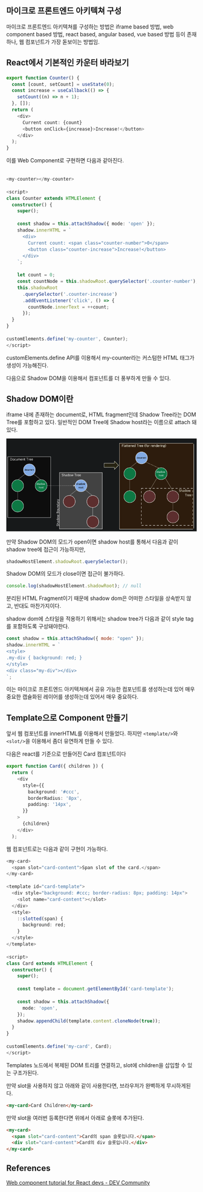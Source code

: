 ## 마이크로 프론트엔드 아키텍쳐 구성

마이크로 프론트엔드 아키텍쳐를 구성하는 방법은 iframe based 방법, web component based 방법, react based, angular based, vue based 방법 등이 존재하나, 웹 컴포넌트가 가장 돋보이는 방법임.

## React에서 기본적인 카운터 바라보기

```typescript
export function Counter() {
  const [count, setCount] = useState(0);
  const increase = useCallback(() => {
    setCount((n) => n + 1);
  }, []);
  return (
    <div>
      Current count: {count}
      <button onClick={increase}>Increase!</button>
    </div>
  );
}
```

이를 Web Component로 구현하면 다음과 같아진다.

```typescript

<my-counter></my-counter>

<script>
class Counter extends HTMLElement {
  constructor() {
    super();

    const shadow = this.attachShadow({ mode: 'open' });
    shadow.innerHTML = `
      <div>
        Current count: <span class="counter-number">0</span>
        <button class="counter-increase">Increase!</button>
      </div>
    `;

    let count = 0;
    const countNode = this.shadowRoot.querySelector('.counter-number');
    this.shadowRoot
      .querySelector('.counter-increase')
      .addEventListener('click', () => {
        countNode.innerText = ++count;
      });
  }
}

customElements.define('my-counter', Counter);
</script>

```

customElements.define API를 이용해서 my-counter라는 커스텀한 HTML 태그가 생성이 가능해진다.

다음으로 Shadow DOM을 이용해서 컴포넌트를 더 풍부하게 만들 수 있다.

## Shadow DOM이란

iframe 내에 존재하는 document로, HTML fragment인데 Shadow Tree라는 DOM Tree를 포함하고 있다. 일반적인 DOM Tree에 Shadow host라는 이름으로 attach 돼있다.

![alt text](image.png)

만약 Shadow DOM의 모드가 open이면 shadow host를 통해서 다음과 같이 shadow tree에 접근이 가능하지만,

```typescript
shadowHostElement.shadowRoot.querySelector();
```

Shadow DOM의 모드가 close이면 접근이 불가하다.

```typescript
console.log(shadowHostElement.shadowRoot); // null
```

분리된 HTML Fragment이기 때문에 shadow dom은 어떠한 스타일을 상속받지 않고, 반대도 마찬가지이다.

shadow dom에 스타일을 적용하기 위해서는 shadow tree가 다음과 같이 style tag를 포함하도록 구성돼야한다.

```javascript
const shadow = this.attachShadow({ mode: "open" });
shadow.innerHTML = `
<style>
.my-div { background: red; }
</style>
<div class="my-div"></div>
`;
```

이는 마이크로 프론트엔드 아키텍쳐에서 공유 가능한 컴포넌트를 생성하는데 있어 매우 중요한 캡슐화된 레이어를 생성하는데 있어서 매우 중요하다.

## Template으로 Component 만들기

앞서 웹 컴포넌트를 innerHTML를 이용해서 만들었다. 하지만 `<template/>`와 `<slot/>`을 이용해서 좀더 유연하게 만들 수 있다.

다음은 react를 기준으로 만들어진 Card 컴포넌트이다

```typescript
export function Card({ children }) {
  return (
    <div
      style={{
        background: '#ccc',
        borderRadius: '8px',
        padding: '14px',
      }}
    >
      {children}
    </div>
  );
```

웹 컴포넌트로는 다음과 같이 구현이 가능하다.

```typescript
<my-card>
  <span slot="card-content">Span slot of the card.</span>
</my-card>

<template id="card-template">
  <div style="background: #ccc; border-radius: 8px; padding: 14px">
    <slot name="card-content"></slot>
  </div>
  <style>
    ::slotted(span) {
      background: red;
    }
  </style>
</template>

<script>
class Card extends HTMLElement {
  constructor() {
    super();

    const template = document.getElementById('card-template');

    const shadow = this.attachShadow({
      mode: 'open',
    });
    shadow.appendChild(template.content.cloneNode(true));
  }
}

customElements.define('my-card', Card);
</script>
```

Templates 노드에서 복제된 DOM 트리를 연결하고, slot에 children을 삽입할 수 있는 구조가된다.

만약 slot을 사용하지 않고 아래와 같이 사용한다면, 브라우저가 완벽하게 무시하게된다.

```html
<my-card>Card Children</my-card>
```

만약 slot을 여러번 등록한다면 위에서 아래로 슬롯에 추가된다.

```html
<my-card>
  <span slot="card-content">Card의 span 슬롯입니다.</span>
  <div slot="card-content">Card의 div 슬롯입니다.</div>
</my-card>
```

## References

[Web component tutorial for React devs - DEV Community](https://dev.to/jennieji/web-component-tutorial-for-react-devs-4mlc)
